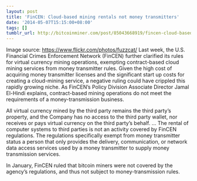 ```yaml
---
layout: post
title: 'FinCEN: Cloud-based mining rentals not money transmitters'
date: '2014-05-07T15:15:00+08:00'
tags: []
tumblr_url: http://bitcoinminer.com/post/85043668919/fincen-cloud-based-mining-rentals-not-money
---
```



Image source: https://www.flickr.com/photos/fuzzcat/
Last week, the U.S. Financial Crimes Enforcement Network (FinCEN) further clarified its rules for virtual currency mining operations, exempting contract-based cloud mining services from money transmitter rules. Given the high cost of acquiring money transmitter licenses and the significant start up costs for creating a cloud-mining service, a negative ruling could have crippled this rapidly growing niche.
As FinCEN’s Policy Division Associate Director Jamal El-Hindi explains, contract-based mining operations do not meet the requirements of a money-transmission business.

All virtual currency mined by the third party remains the third party’s property, and the Company has no access to the third party wallet, nor receives or pays virtual currency on the third party’s behalf. … The rental of computer systems to third parties is not an activity covered by FinCEN regulations. The regulations specifically exempt from money transmitter status a person that only provides the delivery, communication, or network data access services used by a money transmitter to supply money transmission services.

In January, FinCEN ruled that bitcoin miners were not covered by the agency’s regulations, and thus not subject to money-transmission rules.
